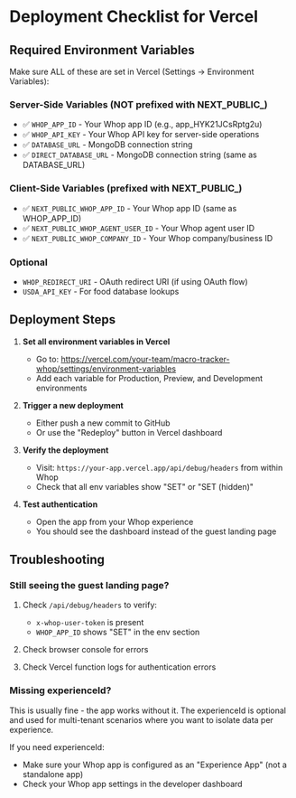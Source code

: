 # Deployment Checklist for Vercel

## Required Environment Variables

Make sure ALL of these are set in Vercel (Settings → Environment Variables):

### Server-Side Variables (NOT prefixed with NEXT_PUBLIC_)
- ✅ `WHOP_APP_ID` - Your Whop app ID (e.g., app_HYK21JCsRptg2u)
- ✅ `WHOP_API_KEY` - Your Whop API key for server-side operations
- ✅ `DATABASE_URL` - MongoDB connection string
- ✅ `DIRECT_DATABASE_URL` - MongoDB connection string (same as DATABASE_URL)

### Client-Side Variables (prefixed with NEXT_PUBLIC_)
- ✅ `NEXT_PUBLIC_WHOP_APP_ID` - Your Whop app ID (same as WHOP_APP_ID)
- ✅ `NEXT_PUBLIC_WHOP_AGENT_USER_ID` - Your Whop agent user ID
- ✅ `NEXT_PUBLIC_WHOP_COMPANY_ID` - Your Whop company/business ID

### Optional
- `WHOP_REDIRECT_URI` - OAuth redirect URI (if using OAuth flow)
- `USDA_API_KEY` - For food database lookups

## Deployment Steps

1. **Set all environment variables in Vercel**
   - Go to: https://vercel.com/your-team/macro-tracker-whop/settings/environment-variables
   - Add each variable for Production, Preview, and Development environments

2. **Trigger a new deployment**
   - Either push a new commit to GitHub
   - Or use the "Redeploy" button in Vercel dashboard

3. **Verify the deployment**
   - Visit: `https://your-app.vercel.app/api/debug/headers` from within Whop
   - Check that all env variables show "SET" or "SET (hidden)"

4. **Test authentication**
   - Open the app from your Whop experience
   - You should see the dashboard instead of the guest landing page

## Troubleshooting

### Still seeing the guest landing page?

1. Check `/api/debug/headers` to verify:
   - `x-whop-user-token` is present
   - `WHOP_APP_ID` shows "SET" in the env section

2. Check browser console for errors

3. Check Vercel function logs for authentication errors

### Missing experienceId?

This is usually fine - the app works without it. The experienceId is optional and used for multi-tenant scenarios where you want to isolate data per experience.

If you need experienceId:
- Make sure your Whop app is configured as an "Experience App" (not a standalone app)
- Check your Whop app settings in the developer dashboard
